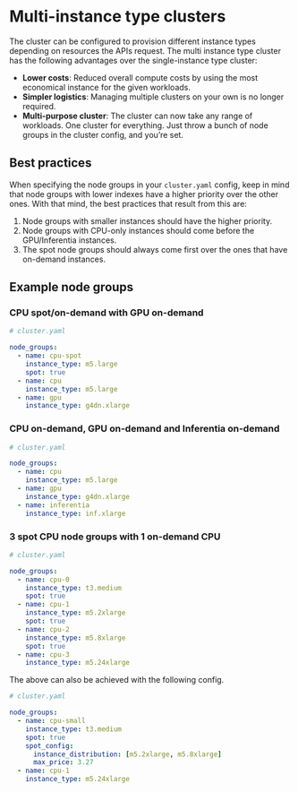# Multi-instance type clusters

The cluster can be configured to provision different instance types depending on resources the APIs request. The multi instance type cluster has the following advantages over the single-instance type cluster:

* **Lower costs**: Reduced overall compute costs by using the most economical instance for the given workloads.
* **Simpler logistics**: Managing multiple clusters on your own is no longer required.
* **Multi-purpose cluster**: The cluster can now take any range of workloads. One cluster for everything. Just throw a bunch of node groups in the cluster config, and you’re set.

## Best practices

When specifying the node groups in your `cluster.yaml` config, keep in mind that node groups with lower indexes have a higher priority over the other ones. With that mind, the best practices that result from this are:

1. Node groups with smaller instances should have the higher priority.
1. Node groups with CPU-only instances should come before the GPU/Inferentia instances.
1. The spot node groups should always come first over the ones that have on-demand instances.

## Example node groups

### CPU spot/on-demand with GPU on-demand

```yaml
# cluster.yaml

node_groups:
  - name: cpu-spot
    instance_type: m5.large
    spot: true
  - name: cpu
    instance_type: m5.large
  - name: gpu
    instance_type: g4dn.xlarge
```

### CPU on-demand, GPU on-demand and Inferentia on-demand

```yaml
# cluster.yaml

node_groups:
  - name: cpu
    instance_type: m5.large
  - name: gpu
    instance_type: g4dn.xlarge
  - name: inferentia
    instance_type: inf.xlarge
```

### 3 spot CPU node groups with 1 on-demand CPU

```yaml
# cluster.yaml

node_groups:
  - name: cpu-0
    instance_type: t3.medium
    spot: true
  - name: cpu-1
    instance_type: m5.2xlarge
    spot: true
  - name: cpu-2
    instance_type: m5.8xlarge
    spot: true
  - name: cpu-3
    instance_type: m5.24xlarge
```

The above can also be achieved with the following config.

```yaml
# cluster.yaml

node_groups:
  - name: cpu-small
    instance_type: t3.medium
    spot: true
    spot_config:
      instance_distribution: [m5.2xlarge, m5.8xlarge]
      max_price: 3.27
  - name: cpu-1
    instance_type: m5.24xlarge
```
